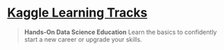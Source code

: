 # [Kaggle Learning Tracks](https://www.kaggle.com/learn/overview)

> **Hands-On Data Science Education** 
> Learn the basics to confidently start a new career or upgrade your skills.
